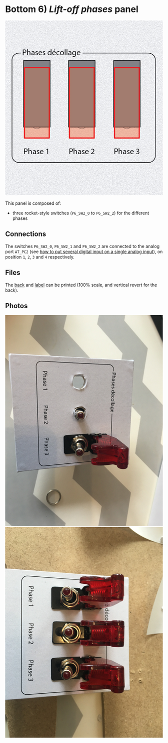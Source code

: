 # Bottom 6) *Lift-off phases* panel

![panel](B6-design.jpg)

This panel is composed of:
- three rocket-style switches (`P6_SW2_0` to `P6_SW2_2`) for the different phases

## Connections


The switches `P6_SW2_0`, `P6_SW2_1` and `P6_SW2_2` are connected to the analog port `AT_PC2` (see [how to put several digital input on a single analog input](../../multiple-inputs.md)), on position `1`, `2`, `3` and `4` respectively.


## Files
The [back](B6-back.pdf) and [label](B6-label.pdf) can be printed (100% scale, and vertical revert for the back).


## Photos
![flight-mode](../../photos/panels/6-lift-off/IMG_2245.JPG)
![flight-mode](../../photos/panels/6-lift-off/IMG_2246.JPG)

